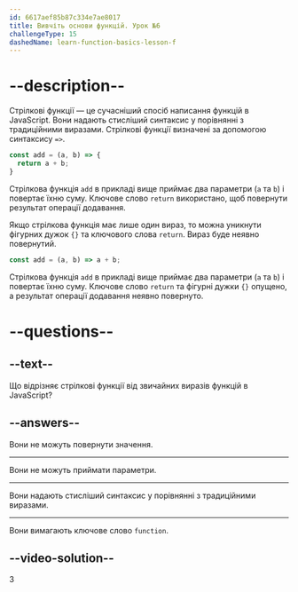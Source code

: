 ```yaml
---
id: 6617aef85b87c334e7ae8017
title: Вивчіть основи функцій. Урок №6
challengeType: 15
dashedName: learn-function-basics-lesson-f
---
```


# --description--

Стрілкові функції — це сучасніший спосіб написання функцій в JavaScript. Вони надають стисліший синтаксис у порівнянні з традиційними виразами. Стрілкові функції визначені за допомогою синтаксису `=>`.

```js
const add = (a, b) => {
  return a + b;
}
```

Стрілкова функція `add` в прикладі вище приймає два параметри (`a` та `b`) і повертає їхню суму. Ключове слово `return` використано, щоб повернути результат операції додавання.

Якщо стрілкова функція має лише один вираз, то можна уникнути фігурних дужок `{}` та ключового слова `return`. Вираз буде неявно повернутий.

```js
const add = (a, b) => a + b;
```

Стрілкова функція `add` в прикладі вище приймає два параметри (`a` та `b`) і повертає їхню суму. Ключове слово `return` та фігурні дужки `{}` опущено, а результат операції додавання неявно повернуто.

# --questions--

## --text--

Що відрізняє стрілкові функції від звичайних виразів функцій в JavaScript?

## --answers--

Вони не можуть повернути значення.

---

Вони не можуть приймати параметри.

---

Вони надають стисліший синтаксис у порівнянні з традиційними виразами.

---

Вони вимагають ключове слово `function`.

## --video-solution--

3
